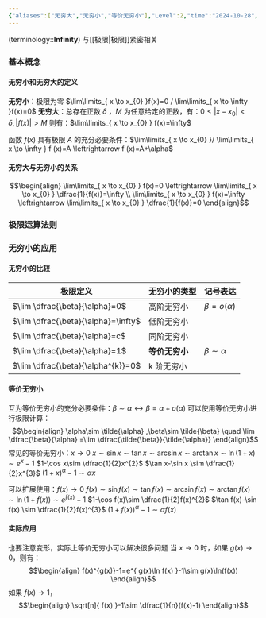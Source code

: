 ```yaml
---
{"aliases":["无穷大","无穷小","等价无穷小"],"Level":2,"time":"2024-10-28","dg-publish":true,"dg-path":"数学/1. 微积分/1.3 无穷.md","permalink":"/数学/1. 微积分/1.3 无穷/","dgPassFrontmatter":true,"noteIcon":"","created":"2024-09-12T09:43:44.000+08:00","updated":"2025-04-12T22:52:23.993+08:00"}
---
```



(terminology::**Infinity**)
与[[极限\|极限]]紧密相关
### 基本概念
#### 无穷小和无穷大的定义
**无穷小**：极限为零   $\lim\limits_{ x \to x_{0} }f(x)=0 / \lim\limits_{ x \to \infty }f(x)=0$
**无穷大**：总存在正数 $\delta$ ，$M$ 为任意给定的正数，有：$0<\left\lvert  x-x_{0} \right\rvert<\delta,\left\lvert  f(x) \right\rvert>M$
则有：$\lim\limits_{ x \to x_{0} } f(x)=\infty$

函数 $f(x)$ 具有极限 $A$ 的充分必要条件：$\lim\limits_{ x \to x_{0} }/ \lim\limits_{ x \to \infty } f (x)=A \leftrightarrow f (x)=A+\alpha$
#### 无穷大与无穷小的关系
$$\begin{align}
\lim\limits_{ x \to x_{0} } f(x)=0 \leftrightarrow \lim\limits_{ x \to x_{0} } \dfrac{1}{f(x)}=\infty \\
\lim\limits_{ x \to x_{0} } f(x)=\infty \leftrightarrow \lim\limits_{ x \to x_{0} } \dfrac{1}{f(x)}=0
\end{align}$$

### 极限运算法则


### 无穷小的应用
#### 无穷小的比较

| 极限定义                                | 无穷小的类型    | 记号表达               |
| ----------------------------------- | --------- | ------------------ |
| $\lim \dfrac{\beta}{\alpha}=0$      | 高阶无穷小     | $\beta=o(\alpha)$  |
| $\lim \dfrac{\beta}{\alpha}=\infty$ | 低阶无穷小     |                    |
| $\lim \dfrac{\beta}{\alpha}=c$      | 同阶无穷小     |                    |
| $\lim \dfrac{\beta}{\alpha}=1$      | **等价无穷小** | $\beta\sim \alpha$ |
| $\lim \dfrac{\beta}{\alpha^{k}}=0$  | k 阶无穷小    |                    |

#### 等价无穷小
互为等价无穷小的充分必要条件：$\beta\sim \alpha \leftrightarrow \beta=\alpha+o(\alpha)$
可以使用等价无穷小进行极限计算：
$$\begin{align}
\alpha\sim  \tilde{\alpha}  ,\beta\sim \tilde{\beta} \quad   \lim \dfrac{\beta}{\alpha}  =\lim \dfrac{\tilde{\beta}}{\tilde{\alpha}}
\end{align}$$
常见的等价无穷小：$x\to 0$
$x\sim \sin x\sim \tan x\sim \arcsin x\sim \arctan x\sim \ln(1+x)\sim e^{ x }-1$
$1-\cos x\sim \dfrac{1}{2}x^{2}$  $\tan x-\sin x \sim \dfrac{1}{2}x^{3}$
$(1+x)^{\alpha}-1\sim \alpha x$

可以扩展使用：$f(x)\to 0$
$f(x)\sim \sin f(x)\sim \tan f(x)\sim \arcsin f(x)\sim \arctan f(x)\sim \ln(1+f(x))\sim e^{ f(x) }-1$
$1-\cos f(x)\sim \dfrac{1}{2}f(x)^{2}$  $\tan f(x)-\sin f(x) \sim \dfrac{1}{2}f(x)^{3}$
$(1+f(x))^{\alpha}-1\sim \alpha f(x)$

#### 实际应用
也要注意变形，实际上等价无穷小可以解决很多问题
当 $x\to0$ 时，如果 $g(x)\to 0$，则有：
$$\begin{align}
f(x)^{g(x)}-1=e^{ g(x)\ln f(x) }-1\sim g(x)\ln(f(x))
\end{align}$$
如果 $f(x)\to 1$，
$$\begin{align}
\sqrt[n]{ f(x) }-1\sim \dfrac{1}{n}(f(x)-1)
\end{align}$$
